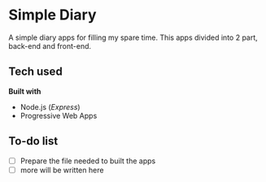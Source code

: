 # Simple Diary
A simple diary apps for filling my spare time. This apps divided into 2 part, back-end and front-end.

## Tech used
**Built with**
- Node.js (_Express_)
- Progressive Web Apps

## To-do list
- [ ] Prepare the file needed to built the apps
- [ ] more will be written here
